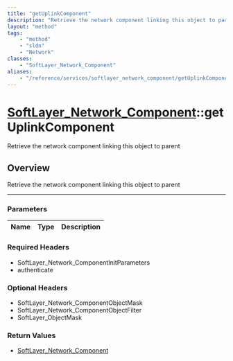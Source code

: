 ```yaml
---
title: "getUplinkComponent"
description: "Retrieve the network component linking this object to parent"
layout: "method"
tags:
    - "method"
    - "sldn"
    - "Network"
classes:
    - "SoftLayer_Network_Component"
aliases:
    - "/reference/services/softlayer_network_component/getUplinkComponent"
---
```

# [SoftLayer_Network_Component](/reference/services/SoftLayer_Network_Component)::getUplinkComponent


Retrieve the network component linking this object to parent


## Overview 
Retrieve the network component linking this object to parent

-----

### Parameters 
|Name | Type | Description |
| --- | --- | --- |


### Required Headers
* SoftLayer_Network_ComponentInitParameters
* authenticate


### Optional Headers
* SoftLayer_Network_ComponentObjectMask
* SoftLayer_Network_ComponentObjectFilter
* SoftLayer_ObjectMask

### Return Values
* <a href='/reference/datatypes/SoftLayer_Network_Component'>SoftLayer_Network_Component </a>




